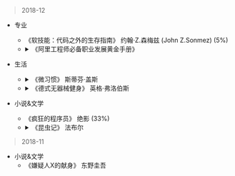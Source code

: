 > 2018-12
- 专业
  * 《软技能：代码之外的生存指南》 约翰·Z.森梅兹 (John Z.Sonmez) (5%)
  * <details>
        <summary>《阿里工程师必备职业发展黄金手册》</summary>
	    <ul>
	    	<li>软件架构不仅仅只是选用什么框架、选用什么技术组件这么简单。它贯穿了对人的组织、对技术的组织、对业务的组织，并将这三种组织以解决业务问题这一目标有机的结合在一起。</li>
	    	<li>架构的目标就是为了支撑业务增长，就是提升软件系统的服务能力。</li>
        	<li>前端的未来:<br/>
	    		1.继续分化（领域、行业、技术栈）<br/>
	    		2.继续融合（端技术、Web全栈技术、人工智能与端技术）<br/>
	    		3.核心不变（计算机科学本质、软件工程思想与实践、程序员职业素养）<br/>
	    	</li>
	    </ul>
    </details>
    
- 生活
  * <details>
        <summary>《微习惯》 斯蒂芬·盖斯</summary>
        <ul>
            <li>每天一个俯卧撑，对你的大脑没有任何压力，当你的身体和大脑习惯了以后，生活将会截然不同</li>
        </ul>
	</details>
  * <details>
	    <summary>《德式无器械健身》 英格·弗洛伯斯</summary>
        <ul>
	    	<li>只要心中有沙，走到哪里都是马尔代夫。</li>
	    </ul>
	</details>

- 小说&文学
  * 《疯狂的程序员》 绝影  (33%)
  * <details>
 	    <summary>《昆虫记》 法布尔</summary>
         <ul>
 	    	<li>充满了童年的幻想，充满了童年的美好向往，充满了对乡村的回忆。</li>
 	    </ul>
 	</details>

> 2018-11
- 小说&文学
  * 《嫌疑人X的献身》 东野圭吾
